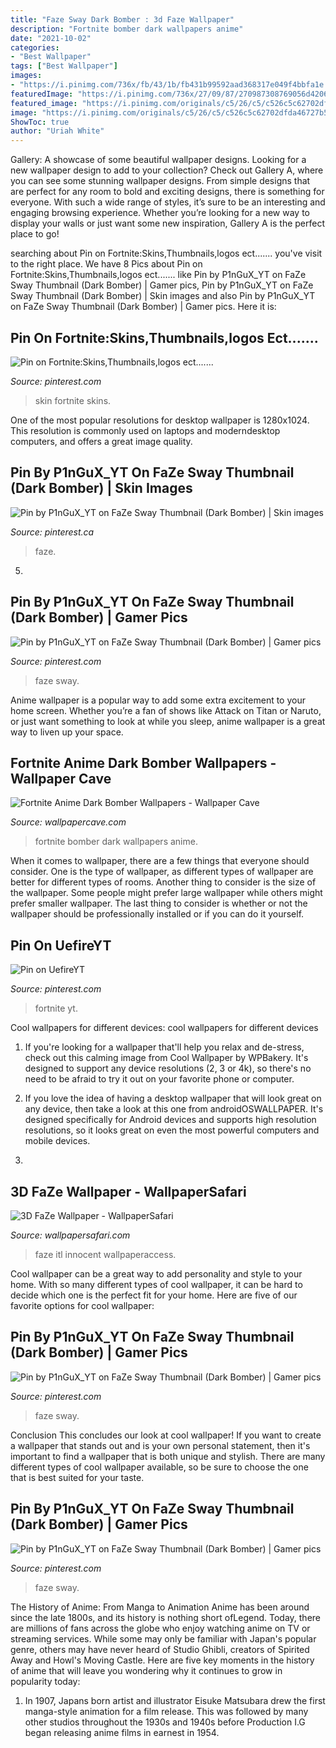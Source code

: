 ```yaml
---
title: "Faze Sway Dark Bomber : 3d Faze Wallpaper"
description: "Fortnite bomber dark wallpapers anime"
date: "2021-10-02"
categories:
- "Best Wallpaper"
tags: ["Best Wallpaper"]
images:
- "https://i.pinimg.com/736x/fb/43/1b/fb431b99592aad368317e049f4bbfa1e.jpg"
featuredImage: "https://i.pinimg.com/736x/27/09/87/270987308769056d42067ff83fae194e.jpg"
featured_image: "https://i.pinimg.com/originals/c5/26/c5/c526c5c62702dfda46727b5696dfe59d.jpg"
image: "https://i.pinimg.com/originals/c5/26/c5/c526c5c62702dfda46727b5696dfe59d.jpg"
ShowToc: true
author: "Uriah White"
---
```



Gallery: A showcase of some beautiful wallpaper designs.
Looking for a new wallpaper design to add to your collection? Check out Gallery A, where you can see some stunning wallpaper designs. From simple designs that are perfect for any room to bold and exciting designs, there is something for everyone. With such a wide range of styles, it’s sure to be an interesting and engaging browsing experience. Whether you’re looking for a new way to display your walls or just want some new inspiration, Gallery A is the perfect place to go!
		
		
		
		
		
		
		
	

		
searching about Pin on Fortnite:Skins,Thumbnails,logos ect....... you've visit to the right place. We have 8 Pics about Pin on Fortnite:Skins,Thumbnails,logos ect....... like Pin by P1nGuX_YT on FaZe Sway Thumbnail (Dark Bomber) | Gamer pics, Pin by P1nGuX_YT on FaZe Sway Thumbnail (Dark Bomber) | Skin images and also Pin by P1nGuX_YT on FaZe Sway Thumbnail (Dark Bomber) | Gamer pics. Here it is:
		
    
## Pin On Fortnite:Skins,Thumbnails,logos Ect.......

<img loading=lazy src="https://i.pinimg.com/736x/91/2a/8a/912a8a332586a5cee362179eb2dc1777.jpg" onerror="this.onerror=null;this.src='https://tse1.mm.bing.net/th?id=OIP.teT-u4_9Hntws4Pp3QskMgHaEK&amp;pid=15.1';" alt="Pin on Fortnite:Skins,Thumbnails,logos ect.......">

_Source: pinterest.com_

>skin fortnite skins. 

	

One of the most popular resolutions for desktop wallpaper is 1280x1024. This resolution is commonly used on laptops and moderndesktop computers, and offers a great image quality.

    
## Pin By P1nGuX_YT On FaZe Sway Thumbnail (Dark Bomber) | Skin Images

<img loading=lazy src="https://i.pinimg.com/736x/a2/19/3e/a2193ee1a8b1986f7788b8acbc90be6c.jpg" onerror="this.onerror=null;this.src='https://tse2.mm.bing.net/th?id=OIP.2y_OiAmjcB69aE6MJRAnnwHaEK&amp;pid=15.1';" alt="Pin by P1nGuX_YT on FaZe Sway Thumbnail (Dark Bomber) | Skin images">

_Source: pinterest.ca_

>faze. 

	

5.

    
## Pin By P1nGuX_YT On FaZe Sway Thumbnail (Dark Bomber) | Gamer Pics

<img loading=lazy src="https://i.pinimg.com/originals/ee/30/80/ee30805d813d0a07c03f4a2e90f1d0fd.jpg" onerror="this.onerror=null;this.src='https://tse4.mm.bing.net/th?id=OIP.M9soutqBvA_UlEwklKu1IAHaEK&amp;pid=15.1';" alt="Pin by P1nGuX_YT on FaZe Sway Thumbnail (Dark Bomber) | Gamer pics">

_Source: pinterest.com_

>faze sway. 

	

Anime wallpaper is a popular way to add some extra excitement to your home screen. Whether you’re a fan of shows like Attack on Titan or Naruto, or just want something to look at while you sleep, anime wallpaper is a great way to liven up your space.

    
## Fortnite Anime Dark Bomber Wallpapers - Wallpaper Cave

<img loading=lazy src="https://wallpapercave.com/wp/wp5247277.jpg" onerror="this.onerror=null;this.src='https://tse1.mm.bing.net/th?id=OIP.NTElX_CRcaom1ARkf7u4kwHaNK&amp;pid=15.1';" alt="Fortnite Anime Dark Bomber Wallpapers - Wallpaper Cave">

_Source: wallpapercave.com_

>fortnite bomber dark wallpapers anime. 

	

When it comes to wallpaper, there are a few things that everyone should consider. One is the type of wallpaper, as different types of wallpaper are better for different types of rooms. Another thing to consider is the size of the wallpaper. Some people might prefer large wallpaper while others might prefer smaller wallpaper. The last thing to consider is whether or not the wallpaper should be professionally installed or if you can do it yourself.

    
## Pin On UefireYT

<img loading=lazy src="https://i.pinimg.com/originals/c5/26/c5/c526c5c62702dfda46727b5696dfe59d.jpg" onerror="this.onerror=null;this.src='https://tse4.mm.bing.net/th?id=OIP.odHhWqddqTsZSOB9xFbDzgHaEH&amp;pid=15.1';" alt="Pin on UefireYT">

_Source: pinterest.com_

>fortnite yt. 

	

Cool wallpapers for different devices:
cool wallpapers for different devices 

1. If you're looking for a wallpaper that'll help you relax and de-stress, check out this calming image from Cool Wallpaper by WPBakery. It's designed to support any device resolutions (2, 3 or 4k), so there's no need to be afraid to try it out on your favorite phone or computer.

2. If you love the idea of having a desktop wallpaper that will look great on any device, then take a look at this one from androidOSWALLPAPER. It's designed specifically for Android devices and supports high resolution resolutions, so it looks great on even the most powerful computers and mobile devices.

3.

    
## 3D FaZe Wallpaper - WallpaperSafari

<img loading=lazy src="https://cdn.wallpapersafari.com/67/73/JE2NIe.jpg" onerror="this.onerror=null;this.src='https://tse4.mm.bing.net/th?id=OIP.Ev-1gpM00ZtJg9hGVt5nmQHaEK&amp;pid=15.1';" alt="3D FaZe Wallpaper - WallpaperSafari">

_Source: wallpapersafari.com_

>faze itl innocent wallpaperaccess. 

	

Cool wallpaper can be a great way to add personality and style to your home. With so many different types of cool wallpaper, it can be hard to decide which one is the perfect fit for your home. Here are five of our favorite options for cool wallpaper: 

    
## Pin By P1nGuX_YT On FaZe Sway Thumbnail (Dark Bomber) | Gamer Pics

<img loading=lazy src="https://i.pinimg.com/736x/27/09/87/270987308769056d42067ff83fae194e.jpg" onerror="this.onerror=null;this.src='https://tse4.mm.bing.net/th?id=OIP.9Xk3sQW5aW7rz0HiyRAHoAHaEK&amp;pid=15.1';" alt="Pin by P1nGuX_YT on FaZe Sway Thumbnail (Dark Bomber) | Gamer pics">

_Source: pinterest.com_

>faze sway. 

	

Conclusion
This concludes our look at cool wallpaper! If you want to create a wallpaper that stands out and is your own personal statement, then it's important to find a wallpaper that is both unique and stylish. There are many different types of cool wallpaper available, so be sure to choose the one that is best suited for your taste.

    
## Pin By P1nGuX_YT On FaZe Sway Thumbnail (Dark Bomber) | Gamer Pics

<img loading=lazy src="https://i.pinimg.com/736x/fb/43/1b/fb431b99592aad368317e049f4bbfa1e.jpg" onerror="this.onerror=null;this.src='https://tse2.mm.bing.net/th?id=OIP.E0uOaPAwZcfu4F6DQ8c-uQHaEK&amp;pid=15.1';" alt="Pin by P1nGuX_YT on FaZe Sway Thumbnail (Dark Bomber) | Gamer pics">

_Source: pinterest.com_

>faze sway. 

	

The History of Anime: From Manga to Animation
Anime has been around since the late 1800s, and its history is nothing short ofLegend. Today, there are millions of fans across the globe who enjoy watching anime on TV or streaming services. While some may only be familiar with Japan's popular genre, others may have never heard of Studio Ghibli, creators of Spirited Away and Howl's Moving Castle. Here are five key moments in the history of anime that will leave you wondering why it continues to grow in popularity today:
1) In 1907, Japans born artist and illustrator Eisuke Matsubara drew the first manga-style animation for a film release. This was followed by many other studios throughout the 1930s and 1940s before Production I.G began releasing anime films in earnest in 1954.

